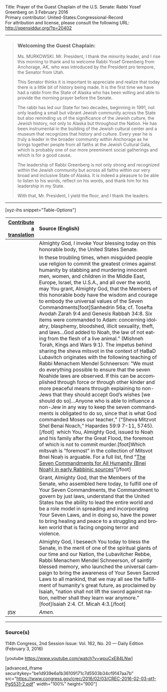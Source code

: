 <html>
<head></head>
<body>
Title: Prayer of the Guest Chaplain of the U.S. Senate: Rabbi Yosef Greenberg on 3 February 2016<br />
Primary contributor: United-States.Congressional-Record<br />
For attribution and license, please consult the following URL: <a href="http://opensiddur.org/?p=20402">http://opensiddur.org/?p=20402</a>
<p />
<hr />

<blockquote>
<h3>Welcoming the Guest Chaplain:</h3>
Ms. MURKOWSKI. Mr. President, I thank the minority leader, and I rise this morning to thank and to welcome Rabbi Yosef Greenberg from Anchorage, AK, who was introduced by the President pro tempore, the Senator from Utah.

This Senator thinks it is important to appreciate and realize that today there is a little bit of history being made. It is the first time we have had a rabbi from the State of Alaska who has been willing and able to provide the morning prayer before the Senate.

The rabbi has led our State for two decades, beginning in 1991, not only leading a small but vibrant Jewish community across the State but also reminding us of the significance of the Jewish culture, the Jewish history, not only to Alaska but throughout the Nation. He has been instrumental in the building of the Jewish cultural center and a museum that recognizes that history and culture. Every year he is truly a leader in the broader community within Anchorage as he brings together people from all faiths at the Jewish Cultural Gala, which is probably one of our more preeminent social gatherings and which is for a good cause.

The leadership of Rabbi Greenberg is not only strong and recognized within the Jewish community but across all faiths within our very broad and inclusive State of Alaska. It is indeed a pleasure to be able to listen to his words, reflect on his words, and thank him for his leadership in my State.

With that, Mr. President, I yield the floor, and I thank the leaders.
</blockquote>

<hr />

[xyz-ihs snippet="Table-Options"]<table style="margin-left: auto; margin-right: auto;" class="draggable">
<thead><tr><th id="x" style="text-align: right;"><a href="/contributing/upload/">Contribute a translation</a></th><th style="text-align: left;">Source (English)</th></tr></thead>
<tbody>
<tr><td style="vertical-align:top;">
<div class="liturgy" lang="he">

</span></div></td>
 
<td style="vertical-align:top;">
<div class="english" lang="en">
Almighty God, 
I invoke Your blessing today 
on this honorable body, 
the United States Senate. 
</div></td></tr>


<tr><td style="vertical-align:top;">
<div class="liturgy" lang="he">

</span></div></td>
 
<td style="vertical-align:top;">
<div class="english" lang="en">
In these troubling times, 
when misguided people use religion 
to commit the greatest crimes against humanity 
by stabbing and murdering innocent men, women, and children 
in the Middle East, Europe, Israel, the U.S.A., and all over the world, 
may You grant, Almighty God, 
that the Members of this honorable body 
have the wisdom and courage 
to embody the universal values of the Seven Commandments[foot]Sanhedrin 56a; cf. Tosefta Avodah Zarah 9:4 and Genesis Rabbah 34:8. Six items were commanded to Adam: concerning idolatry, blasphemy, bloodshed, illicit sexuality, theft, and laws…God added to Noah, the law of not eating from the flesh of a live animal.” (Mishneh Torah, Kings and Wars 9:1). The impetus behind sharing the sheva mitsvot in the context of ḤaBaD Lubavitch originates with the following teaching of Rabbi Menachem Mendel Schneerson: "We must do everything possible to ensure that the seven Noahide laws are observed. If this can be accomplished through force or through other kinder and more peaceful means through explaining to non-Jews that they should accept God’s wishes [we should do so]…Anyone who is able to influence a non-Jew in any way to keep the seven commandments is obligated to do so, since that is what God commanded Moses our teacher," (“Sheva Mitzvot Shel Benai Noach,” Hapardes 59:9 7-11, 5745).[/foot]&nbsp; 
which You, Almighty God, 
issued to Noaḥ and his family after the Great Flood, 
the foremost of which is not to commit murder.[foot]Which mitsvah is "foremost" in the collection of Mitsvot Bnei Noaḥ is arguable. For a full list, find "<a href="/?p=44362">The Seven Commandments for All Humanity (Bnei Noaḥ) in early Rabbinic sources</a>"[/foot]
</div></td></tr>


<tr><td style="vertical-align:top;">
<div class="liturgy" lang="he">

</span></div></td>
 
<td style="vertical-align:top;">
<div class="english" lang="en">
Grant, Almighty God, 
that the Members of the Senate, who assembled here today, 
to fulfill one of Your Seven Commandments, 
the Commandment to govern by just laws, 
understand that the United States has the ability 
to lead the entire world 
and be a role model 
in spreading and incorporating Your Seven Laws, 
and in doing so, 
have the power to bring healing and peace 
to a struggling and broken world 
that is facing ongoing terror and violence.
</div></td></tr>


<tr><td style="vertical-align:top;">
<div class="liturgy" lang="he">

</span></div></td>
 
<td style="vertical-align:top;">
<div class="english" lang="en">
Almighty God, 
I beseech You today to bless the Senate, 
in the merit of one of the spiritual giants of our time and our Nation, 
the Lubavitcher Rebbe, 
Rabbi Menachem Mendel Schneerson, of saintly blessed memory, 
who launched the universal campaign 
to bring the awareness of Your Seven Sacred Laws to all mankind, 
that we may all see the fulfillment of humanity's great future, 
as proclaimed by Isaiah, 
"nation shall not lift the sword against nation, 
neither shall they learn war anymore."[foot]Isaiah 2:4. Cf. Micah 4:3.[/foot]
</div></td></tr>


<tr><td style="vertical-align:top;">
<div class="liturgy" lang="he">
אָמֵן׃
</span></div></td>
 
<td style="vertical-align:top;">
<div class="english" lang="en">
<em>Amen.</em>
</div></td></tr>
</tbody></table>

<hr />

<h3>Source(s)</h3>

114th Congress, 2nd Session
Issue: Vol. 162, No. 20 — Daily Edition (February 3, 2016)

[youtube https://www.youtube.com/watch?v=wpuCxE84LNw]

[advanced_iframe securitykey="be1d939e6a1b36109171c7d5503b34cf9147aa7b" src="https://www.congress.gov/crec/2016/02/03/CREC-2016-02-03-pt1-PgS531-2.pdf" width="100%" height="900"]
</body>
</html>